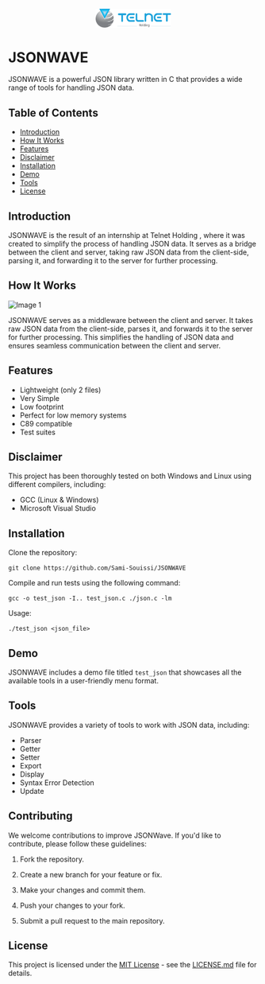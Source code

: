 <p align="center">
    <img width="30%" src="./Preview/logo-high-res.png" alt="brand logo">
</p>

# JSONWAVE

JSONWAVE is a powerful JSON library written in C that provides a wide range of tools for handling JSON data.

## Table of Contents
- [Introduction](#introduction)
- [How It Works](#how-it-works)
- [Features](#features)
- [Disclaimer](#disclaimer)
- [Installation](#installation)
- [Demo](#demo)
- [Tools](#tools)
- [License](#license)

## Introduction

JSONWAVE is the result of an internship at Telnet Holding , where it was created to simplify the process of handling JSON data. It serves as a bridge between the client and server, taking raw JSON data from the client-side, parsing it, and forwarding it to the server for further processing.

## How It Works

  ![Image 1](./Preview/jsonwave.gif)

JSONWAVE serves as a middleware between the client and server. It takes raw JSON data from the client-side, parses it, and forwards it to the server for further processing. This simplifies the handling of JSON data and ensures seamless communication between the client and server.

## Features
- Lightweight (only 2 files)
- Very Simple
- Low footprint
- Perfect for low memory systems
- C89 compatible
- Test suites

## Disclaimer
This project has been thoroughly tested on both Windows and Linux using different compilers, including:
- GCC (Linux & Windows)
- Microsoft Visual Studio

## Installation
Clone the repository:
```
git clone https://github.com/Sami-Souissi/JSONWAVE
```

Compile and run tests using the following command:
```
gcc -o test_json -I.. test_json.c ./json.c -lm
```

Usage:
```
./test_json <json_file>
```

## Demo
JSONWAVE includes a demo file titled `test_json` that showcases all the available tools in a user-friendly menu format.



## Tools
JSONWAVE provides a variety of tools to work with JSON data, including:
- Parser
- Getter
- Setter
- Export
- Display
- Syntax Error Detection
- Update

## Contributing

We welcome contributions to improve JSONWave. If you'd like to contribute, please follow these guidelines:

1. Fork the repository.

2. Create a new branch for your feature or fix.

3. Make your changes and commit them.

4. Push your changes to your fork.

5. Submit a pull request to the main repository.

## License

This project is licensed under the [MIT License](LICENSE.md) - see the [LICENSE.md](LICENSE.md) file for details.

